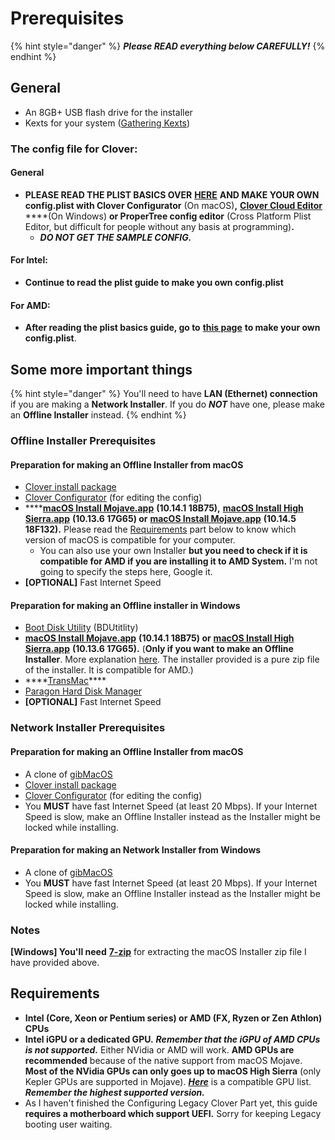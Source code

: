 # Prerequisites

{% hint style="danger" %}
_**Please READ everything below CAREFULLY!**_
{% endhint %}

## General

* An 8GB+ USB flash drive for the installer
* Kexts for your system \([Gathering Kexts](gathering-kexts.md)\)

### **The config file for Clover:**

#### **General**

* **PLEASE READ THE PLIST BASICS OVER** [**HERE**](https://hackintosh.gitbook.io/-r-hackintosh-vanilla-desktop-guide/config.plist-basics) **AND MAKE YOUR OWN config.plist with Clover Configurator** \(On macOS\)**,** [**Clover Cloud Editor**](http://cloudclovereditor.altervista.org/cce/index.php) ****\(On Windows\) **or ProperTree config editor** \(Cross Platform Plist Editor, but difficult for people without any basis at programming\)**.**
  * _**DO NOT GET THE SAMPLE CONFIG.**_

#### **For Intel:**

* **Continue to read the plist guide to make you own config.plist**

#### **For AMD:**

* **After reading the plist basics guide, go to** [**this page**](../amd-clover-config.plist/) **to make your own config.plist**.

## Some more important things

{% hint style="danger" %}
You'll need to have **LAN \(Ethernet\) connection** if you are making a **Network Installer**. If you do _**NOT**_ have one, please make an **Offline Installer** instead.
{% endhint %}

### Offline Installer Prerequisites

#### Preparation for making an Offline Installer from macOS

* [Clover install package](https://sourceforge.net/projects/cloverefiboot/)
* [Clover Configurator](https://mackie100projects.altervista.org/download-clover-configurator/) \(for editing the config\)
* \*\*\*\*[**macOS Install Mojave.app**](https://drive.google.com/open?id=1fp7cBfkWZcyCnt0gy6zIxf6uN_nD-v1G) **\(10.14.1 18B75\),** [**macOS Install High Sierra.app**](https://drive.google.com/file/d/17U2GMCfIbLPN8SOfGoKl40vuIDZp3rt7/view) **\(10.13.6 17G65\) or** [**macOS Install Mojave.app**](https://drive.google.com/file/d/1BSp_lFlEVoSGleDpZxsVA9MJP6njUtCq/view?usp=sharing) **\(10.14.5 18F132\).** Please read the [Requirements](prerequisites.md#requirements) part below to know which version of macOS is compatible for your computer.
  * You can also use your own Installer **but you need to check if it is compatible for AMD if you are installing it to AMD System.** I'm not going to specify the steps here, Google it.
* **\[OPTIONAL\]** Fast Internet Speed

#### Preparation for making an Offline installer in Windows

* [Boot Disk Utility](http://cvad-mac.narod.ru/index/bootdiskutility_exe/0-5) \(BDUtitlity\)
* [**macOS Install Mojave.app**](https://drive.google.com/open?id=1fp7cBfkWZcyCnt0gy6zIxf6uN_nD-v1G) **\(10.14.1 18B75\) or** [**macOS Install High Sierra.app**](https://drive.google.com/file/d/17U2GMCfIbLPN8SOfGoKl40vuIDZp3rt7/view) **\(10.13.6 17G65\).** \(**Only if you want to make an Offline Installer**. More explanation [here](../preparing-the-installer-part-2/from-macos.md#youll-need-ethernet-connection-while-installing-macos-if-you-dont-have-a-ethernet-connection-go-to-the-next-page-for-offline-installation). The installer provided is a pure zip file of the installer. It is compatible for AMD.\)
* \*\*\*\*[TransMac](https://www.acutesystems.com/scrtm.htm)\*\*\*\*
* [Paragon Hard Disk Manager](https://www.paragon-software.com/free/pm-express/#)
* **\[OPTIONAL\]** Fast Internet Speed

### Network Installer Prerequisites

#### Preparation for making an Offline Installer from macOS

* A clone of [gibMacOS](https://github.com/corpnewt/gibMacOS)
* [Clover install package](https://sourceforge.net/projects/cloverefiboot/)
* [Clover Configurator](https://mackie100projects.altervista.org/download-clover-configurator/) \(for editing the config\)
* You **MUST** have fast Internet Speed \(at least 20 Mbps\). If your Internet Speed is slow, make an Offline Installer instead as the Installer might be locked while installing.

#### Preparation for making an Network Installer from Windows

* A clone of [gibMacOS](https://github.com/corpnewt/gibMacOS)
* You **MUST** have fast Internet Speed \(at least 20 Mbps\). If your Internet Speed is slow, make an Offline Installer instead as the Installer might be locked while installing.

### Notes

**\[Windows\] You'll need** [**7-zip**](https://www.7-zip.org/) for extracting the macOS Installer zip file I have provided above.

## Requirements

* **Intel \(Core, Xeon or Pentium series\) or AMD \(FX, Ryzen or Zen Athlon\) CPUs**
* **Intel iGPU or a dedicated GPU.** _**Remember that the iGPU of AMD CPUs is not supported.**_ Either NVidia or AMD will work. **AMD GPUs are recommended** because of the native support from macOS Mojave. **Most of the NVidia GPUs can only goes up to macOS High Sierra** \(only Kepler GPUs are supported in Mojave\). [_**Here**_](https://www.reddit.com/r/hackintosh/comments/b91vf5/mojave_gpu_buyers_guide/) is a compatible GPU list. _**Remember the highest supported version.**_
* As I haven't finished the Configuring Legacy Clover Part yet, this guide **requires a motherboard which support UEFI.** Sorry for keeping Legacy booting user waiting.

